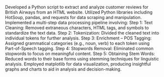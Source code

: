 Developed a Python script to extract and analyze customer reviews for British Airways from an HTML website.
Utilized Python libraries including HotSoup, pandas, and requests for data scraping and manipulation.
Implemented a multi-step data processing pipeline involving:
Step 1: Text Cleaning: Removed extraneous characters, HTML tags, and symbols to standardize the text data.
Step 2: Tokenization: Divided the cleaned text into individual tokens for further analysis.
Step 3: Enrichment – POS Tagging: Assigned grammatical categories (e.g., noun, verb) to each token using Part-of-Speech tagging.
Step 4: Stopwords Removal: Eliminated common stopwords to focus on meaningful content.
Step 5: Obtaining Stem Words: Reduced words to their base forms using stemming techniques for linguistic analysis.
Employed matplotlib for data visualization, producing insightful graphs and charts to aid in analysis and decision-making.
